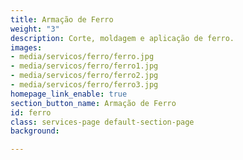 ```yaml
---
title: Armação de Ferro
weight: "3"
description: Corte, moldagem e aplicação de ferro.
images:
- media/servicos/ferro/ferro.jpg
- media/servicos/ferro/ferro1.jpg
- media/servicos/ferro/ferro2.jpg
- media/servicos/ferro/ferro3.jpg
homepage_link_enable: true
section_button_name: Armação de Ferro
id: ferro
class: services-page default-section-page
background: 

---
```

